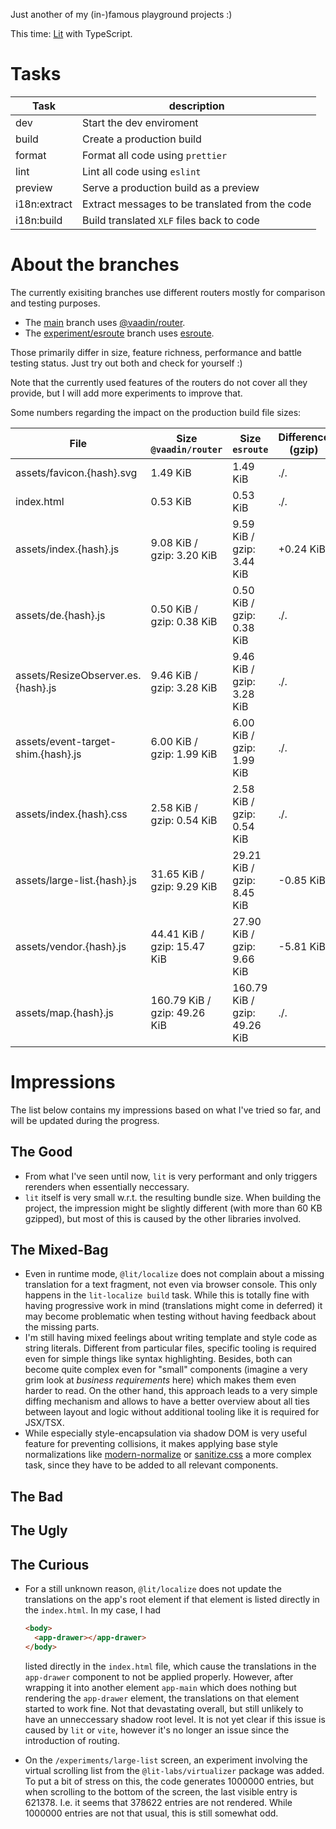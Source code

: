 Just another of my (in-)famous playground projects :)

This time: [Lit](https://lit.dev) with TypeScript.

# Tasks

| Task         | description                                     |
| ------------ | ----------------------------------------------- |
| dev          | Start the dev enviroment                        |
| build        | Create a production build                       |
| format       | Format all code using `prettier`                |
| lint         | Lint all code using `eslint`                    |
| preview      | Serve a production build as a preview           |
| i18n:extract | Extract messages to be translated from the code |
| i18n:build   | Build translated `XLF` files back to code       |

# About the branches

The currently exisiting branches use different routers mostly for comparison and testing purposes.

- The [main](https://github.com/DorianGrey/lit-ts-playground) branch uses [@vaadin/router](https://vaadin.github.io/router).
- The [experiment/esroute](https://github.com/DorianGrey/lit-ts-playground/tree/experiment/esroute) branch uses [esroute](https://github.com/svi3c/esroute).

Those primarily differ in size, feature richness, performance and battle testing status. Just try out both and check for yourself :)

Note that the currently used features of the routers do not cover all they provide, but I will add more experiments to improve that.

Some numbers regarding the impact on the production build file sizes:

| File                               | Size `@vaadin/router`        | Size `esroute`               | Difference (gzip) |
| ---------------------------------- | ---------------------------- | ---------------------------- | ----------------- |
| assets/favicon.{hash}.svg          | 1.49 KiB                     | 1.49 KiB                     | ./.               |
| index.html                         | 0.53 KiB                     | 0.53 KiB                     | ./.               |
| assets/index.{hash}.js             | 9.08 KiB / gzip: 3.20 KiB    | 9.59 KiB / gzip: 3.44 KiB    | +0.24 KiB         |
| assets/de.{hash}.js                | 0.50 KiB / gzip: 0.38 KiB    | 0.50 KiB / gzip: 0.38 KiB    | ./.               |
| assets/ResizeObserver.es.{hash}.js | 9.46 KiB / gzip: 3.28 KiB    | 9.46 KiB / gzip: 3.28 KiB    | ./.               |
| assets/event-target-shim.{hash}.js | 6.00 KiB / gzip: 1.99 KiB    | 6.00 KiB / gzip: 1.99 KiB    | ./.               |
| assets/index.{hash}.css            | 2.58 KiB / gzip: 0.54 KiB    | 2.58 KiB / gzip: 0.54 KiB    | ./.               |
| assets/large-list.{hash}.js        | 31.65 KiB / gzip: 9.29 KiB   | 29.21 KiB / gzip: 8.45 KiB   | -0.85 KiB         |
| assets/vendor.{hash}.js            | 44.41 KiB / gzip: 15.47 KiB  | 27.90 KiB / gzip: 9.66 KiB   | -5.81 KiB         |
| assets/map.{hash}.js               | 160.79 KiB / gzip: 49.26 KiB | 160.79 KiB / gzip: 49.26 KiB | ./.               |

# Impressions

The list below contains my impressions based on what I've tried so far, and will be updated during the progress.

## The Good

- From what I've seen until now, `lit` is very performant and only triggers rerenders when essentially neccessary.
- `lit` itself is very small w.r.t. the resulting bundle size. When building the project, the impression might be slightly different (with more than 60 KB gzipped), but most of this is caused by the other libraries involved.

## The Mixed-Bag

- Even in runtime mode, `@lit/localize` does not complain about a missing translation for a text fragment, not even via browser console. This only happens in the `lit-localize build` task. While this is totally fine with having progressive work in mind (translations might come in deferred) it may become problematic when testing without having feedback about the missing parts.
- I'm still having mixed feelings about writing template and style code as string literals. Different from particular files, specific tooling is required even for simple things like syntax highlighting. Besides, both can become quite complex even for "small" components (imagine a very grim look at _business requirements_ here) which makes them even harder to read. On the other hand, this approach leads to a very simple diffing mechanism and allows to have a better overview about all ties between layout and logic without additional tooling like it is required for JSX/TSX.
- While especially style-encapsulation via shadow DOM is very useful feature for preventing collisions, it makes applying base style normalizations like [modern-normalize](https://github.com/sindresorhus/modern-normalize) or [sanitize.css](https://github.com/csstools/sanitize.css) a more complex task, since they have to be added to all relevant components.

## The Bad

## The Ugly

## The Curious

- For a still unknown reason, `@lit/localize` does not update the translations on the app's root element if that element is listed directly in the `index.html`. In my case, I had

  ```html
  <body>
    <app-drawer></app-drawer>
  </body>
  ```

  listed directly in the `index.html` file, which cause the translations in the `app-drawer` component to not be applied properly. However, after wrapping it into another element `app-main` which does nothing but rendering the `app-drawer` element, the translations on that element started to work fine. Not that devastating overall, but still unlikely to have an unneccessary shadow root level. It is not yet clear if this issue is caused by `lit` or `vite`, however it's no longer an issue since the introduction of routing.

- On the `/experiments/large-list` screen, an experiment involving the virtual scrolling list from the `@lit-labs/virtualizer` package was added. To put a bit of stress on this, the code generates 1000000 entries, but when scrolling to the bottom of the screen, the last visible entry is 621378. I.e. it seems that 378622 entries are not rendered. While 1000000 entries are not that usual, this is still somewhat odd.
